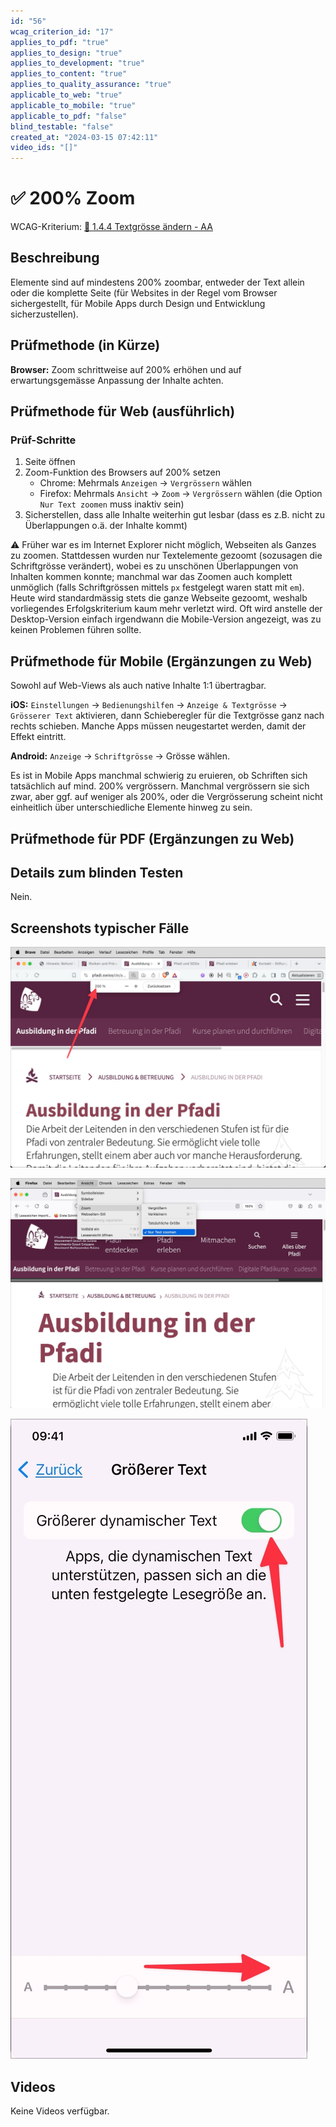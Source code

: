 ```yaml
---
id: "56"
wcag_criterion_id: "17"
applies_to_pdf: "true"
applies_to_design: "true"
applies_to_development: "true"
applies_to_content: "true"
applies_to_quality_assurance: "true"
applicable_to_web: "true"
applicable_to_mobile: "true"
applicable_to_pdf: "false"
blind_testable: "false"
created_at: "2024-03-15 07:42:11"
video_ids: "[]"
---
```


# ✅ 200% Zoom

WCAG-Kriterium: [📜 1.4.4 Textgrösse ändern - AA](..)

## Beschreibung

Elemente sind auf mindestens 200% zoombar, entweder der Text allein oder die komplette Seite (für Websites in der Regel vom Browser sichergestellt, für Mobile Apps durch Design und Entwicklung sicherzustellen).

## Prüfmethode (in Kürze)

**Browser:** Zoom schrittweise auf 200% erhöhen und auf erwartungsgemässe Anpassung der Inhalte achten.

## Prüfmethode für Web (ausführlich)

### Prüf-Schritte

1. Seite öffnen
1. Zoom-Funktion des Browsers auf 200% setzen
    - Chrome: Mehrmals `Anzeigen` → `Vergrössern` wählen
    - Firefox: Mehrmals `Ansicht` → `Zoom` → `Vergrössern` wählen (die Option `Nur Text zoomen` muss inaktiv sein)
1. Sicherstellen, dass alle Inhalte weiterhin gut lesbar (dass es z.B. nicht zu Überlappungen o.ä. der Inhalte kommt)

⚠️ Früher war es im Internet Explorer nicht möglich, Webseiten als Ganzes zu zoomen. Stattdessen wurden nur Textelemente gezoomt (sozusagen die Schriftgrösse verändert), wobei es zu unschönen Überlappungen von Inhalten kommen konnte; manchmal war das Zoomen auch komplett unmöglich (falls Schriftgrössen mittels `px` festgelegt waren statt mit `em`). Heute wird standardmässig stets die ganze Webseite gezoomt, weshalb vorliegendes Erfolgskriterium kaum mehr verletzt wird. Oft wird anstelle der Desktop-Version einfach irgendwann die Mobile-Version angezeigt, was zu keinen Problemen führen sollte.

## Prüfmethode für Mobile (Ergänzungen zu Web)

Sowohl auf Web-Views als auch native Inhalte 1:1 übertragbar.

**iOS:** `Einstellungen` → `Bedienungshilfen` → `Anzeige & Textgrösse` → `Grösserer Text` aktivieren, dann Schieberegler für die Textgrösse ganz nach rechts schieben. Manche Apps müssen neugestartet werden, damit der Effekt eintritt.

**Android:** `Anzeige` → `Schriftgrösse` → Grösse wählen.

Es ist in Mobile Apps manchmal schwierig zu eruieren, ob Schriften sich tatsächlich auf mind. 200% vergrössern. Manchmal vergrössern sie sich zwar, aber ggf. auf weniger als 200%, oder die Vergrösserung scheint nicht einheitlich über unterschiedliche Elemente hinweg zu sein.

## Prüfmethode für PDF (Ergänzungen zu Web)



## Details zum blinden Testen

Nein.

## Screenshots typischer Fälle

![Webseiten lassen sich meistens problemlos zoomen](images/webseiten-lassen-sich-meistens-problemlos-zoomen.png)

![Firefox erlaubt auch, nur den Text zu zoomen](images/firefox-erlaubt-auch-nur-den-text-zu-zoomen.png)

![Text-Vergrösserung in iOS](images/text-vergrsserung-in-ios.png)

## Videos

Keine Videos verfügbar.
